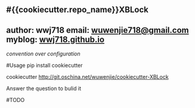 #{{cookiecutter.repo_name}}XBLock 
---
author: wwj718
email: <wuwenjie718@gmail.com>
myblog: [wwj718.github.io](wwj718.github.io)
---

*convention over configuration*


#Usage
pip install cookiecutter

cookiecutter http://git.oschina.net/wuwenjie/cookiecutter-XBLock

Answer the question to bulid it

#TODO